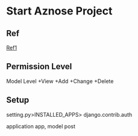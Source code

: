 # Start Aznose Project

## Ref

[Ref1](https://viblo.asia/p/cau-chuyen-kiem-soat-truy-cap-trong-django-Qbq5QaDm5D8)

## Permission Level

Model Level
+View
+Add
+Change
+Delete

## Setup

setting.py>INSTALLED_APPS> django.contrib.auth

application app, model post
